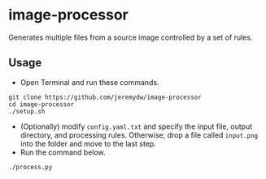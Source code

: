 # image-processor
Generates multiple files from a source image controlled by a set of rules.

## Usage

- Open Terminal and run these commands.

```
git clone https://github.com/jeremydw/image-processor
cd image-processor
./setup.sh
```

- (Optionally) modify `config.yaml.txt` and specify the input file, output directory, and processing rules. Otherwise, drop a file called `input.png` into the folder and move to the last step.
- Run the command below.

```
./process.py
```
